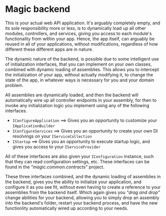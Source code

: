 
# Magic backend

This is your actual web API application. It's arguably completely empty, and its sole responsibility
more or less, is to dynamically load up all other modules, controllers, and services, giving
you access to each module's functionality from within your app. Hence, the app itself, can arguably
be reused in all of your applications, without modifications, regardless of how different these
different apps are in nature.

The dynamic nature of the backend, is possible due to some intelligent use of initialization interfaces,
that you can implement on your own classes, combined with dynamic loading of assemblies. This allows
you to intercept the initialization of your app, without actually modifying it, to change the state
of the app, in whatever ways is necessary for you and your domain problem.

All assemblies are dynamically loaded, and then the backend will automatically wire up all controller
endpoints in your assembly, for then to invoke any initialization logic you implement using any of
the following interfaces.

* `IConfigureApplication` ==> Gives you an opportunity to customize your `IApplicationBuilder`
* `IConfigureServices` ==> Gives you an opportunity to create your own DI resolvings on your `IServiceCollection`
* `IStartup` ==> Gives you an opportunity to execute startup logic, and gives you access to your `IServiceProvider`

All of these interfaces are also given your `IConfiguration` instance, such that they can read
configuration settings, etc. These interfaces can be found in the _"magic.common.contracts"_ project.

These three interfaces combined, and the dynamic loading of assemblies in the backend, gives you
the ability to initialize your application, and configure it as you see fit, without even having
to create a reference to your assemblies from the backend itself. Which again gives you _"drag and drop"_
change abilities for your backend, allowing you to simply drop an assembly into the backend's folder,
restart your backend process, and have the new functionlity automatically wired up according to your
needs.
